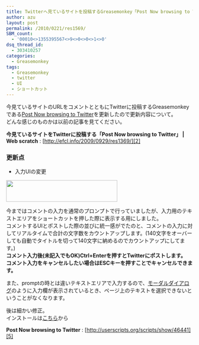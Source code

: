 ```yaml
---
title: Twitterへ見ているサイトを投稿するGreasemonkey「Post Now browsing to Twitter」更新
author: azu
layout: post
permalink: /2010/0221/res1569/
SBM_count:
  - '00010<>1355395567<>9<>0<>0<>1<>0'
dsq_thread_id:
  - 303410257
categories:
  - Greasemonkey
tags:
  - Greasemonkey
  - twitter
  - UI
  - ショートカット
---
```

今見ているサイトのURLをコメントとともにTwitterに投稿するGreasemonkeyである[Post Now browsing to Twitter][1]を更新したので更新内容について。  
どんな感じのものかは以前の記事を見てください。

**今見ているサイトをTwitterに投稿する「Post Now browsing to Twitter」 | Web scratch**
:   [http://efcl.info/2009/0929/res1369/][2]

### 更新点

*   入力UIの変更

[<img class="size-medium wp-image-1570 alignnone" title="sshot-2010-02-21-1" src="http://efcl.info/wp-content/uploads/2010/02/sshot-2010-02-21-1-300x58.png" alt="" width="300" height="58" />][3]

今まではコメントの入力を通常のプロンプトで行っていましたが、入力用のテキストエリアをショートカットを押した際に表示する用にしました。  
コメントするUIとポストした際の並びに統一感がでたのと、コメントの入力に対してリアルタイムで合計の文字数をカウントアップします。(140文字をオーバーしても自動でタイトルを切って140文字に納めるのでカウントアップにしてます。)  
**コメント入力後(未記入でもOK)Ctrl+Enterを押すとTwitterにポストします。**  
**コメント入力をキャンセルしたい場合はESCキーを押すことでキャンセルできます。**

また、promptの時とは違いテキストエリアで入力するので、[モーダルダイアログ][4]のように入力欄が表示されているとき、ページ上のテキストを選択できないということがなくなります。

後は細かい修正。  
インストールは[こちら][1]から

**Post Now browsing to Twitter**
:   [http://userscripts.org/scripts/show/46441][5]

 [1]: http://userscripts.org/scripts/show/46441
 [2]: http://efcl.info/2009/0929/res1369/ "今見ているサイトをTwitterに投稿する「Post Now browsing to Twitter」 | Web scratch"
 [3]: http://efcl.info/wp-content/uploads/2010/02/sshot-2010-02-21-1.png
 [4]: http://e-words.jp/w/E383A2E383BCE38380E383ABE38380E382A4E382A2E383ADE382B0.html
 [5]: http://userscripts.org/scripts/show/46441 "Post Now browsing to Twitter"
